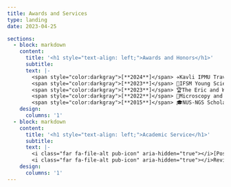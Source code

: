 ```yaml
---
title: Awards and Services
type: landing
date: 2023-04-25

sections:
  - block: markdown
    content:
      title: '<h1 style="text-align: left;">Awards and Honors</h1>'
      subtitle:
      text: |-
        <span style="color:darkgray">[**2024**]</span> ✈️Kavli IPMU Travel Award (AI-Driven Discovery in Physics and Astrophysics) <br/>
        <span style="color:darkgray">[**2023**]</span> 🔬IFSM Young Scientist Award (IMC20) <br/>
        <span style="color:darkgray">[**2023**]</span> 🏆The Eric and Wendy Schmidt AI in Science Fellowship <br/>
        <span style="color:darkgray">[**2022**]</span> 🏅Microscopy and Microanalysis Postdoctoral Scholar Award <br/>
        <span style="color:darkgray">[**2015**]</span> 🎓NUS-NGS Scholarship <br/>
    design:
      columns: '1'
  - block: markdown
    content:
      title: '<h1 style="text-align: left;">Academic Service</h1>'
      subtitle:
      text: |-
        <i class="far fa-file-alt pub-icon" aria-hidden="true"></i>[Post-doc subcommittee member](https://microscopy.org/postdoc-officers) at [Microscopy Society of America](https://microscopy.org/) since 2024 <br/>
        <i class="far fa-file-alt pub-icon" aria-hidden="true"></i>Reviewer for [Microscopy and Microanalysis](https://academic.oup.com/mam) <br/>
    design:
      columns: '1'
---
```

